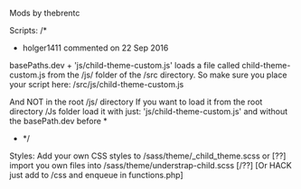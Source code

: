 Mods by thebrentc

Scripts:
/* 
 *  holger1411 commented on 22 Sep 2016

basePaths.dev + 'js/child-theme-custom.js' loads a file called child-theme-custom.js from the /js/ folder of the /src directory.
So make sure you place your script here:
/src/js/child-theme-custom.js

And NOT in the root /js/ directory
If you want to load it from the root directory /Js folder load it with just:
'js/child-theme-custom.js'
and without the basePath.dev before
* 
* */

Styles:
Add your own CSS styles to /sass/theme/_child_theme.scss or [??] import you own files into /sass/theme/understrap-child.scss [/??]
[Or HACK just add to /css and enqueue in functions.php] 

